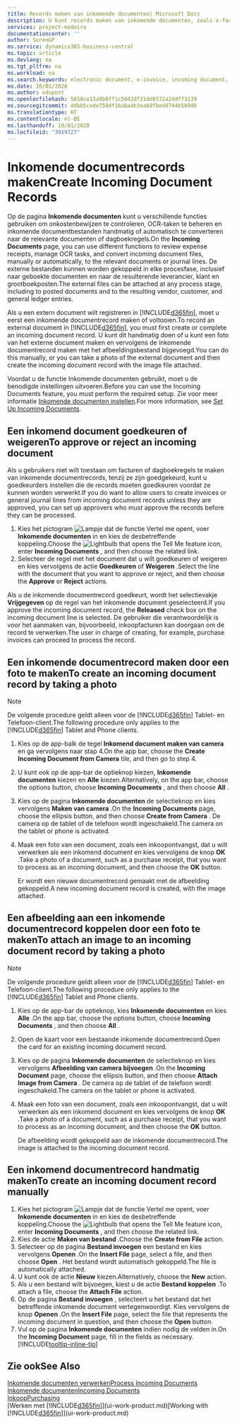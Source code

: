 ```yaml
---
title: Records maken van inkomende documenten| Microsoft Docs
description: U kunt records maken van inkomende documenten, zoals e-facturen, en OCR-taken, eCommerce en documentuitwisseling beheren.
services: project-madeira
documentationcenter: ''
author: SorenGP
ms.service: dynamics365-business-central
ms.topic: article
ms.devlang: na
ms.tgt_pltfrm: na
ms.workload: na
ms.search.keywords: electronic document, e-invoice, incoming document, OCR, ecommerce, document exchange, import invoice
ms.date: 10/01/2020
ms.author: edupont
ms.openlocfilehash: 5858ce15a9b8ff1c5042df21dd8572a2ddff3139
ms.sourcegitcommit: ddbb5cede750df1baba4b3eab8fbed6744b5b9d6
ms.translationtype: HT
ms.contentlocale: nl-BE
ms.lasthandoff: 10/01/2020
ms.locfileid: "3919727"
---
```

# <a name="create-incoming-document-records"></a><span data-ttu-id="29b7c-103">Inkomende documentrecords maken</span><span class="sxs-lookup"><span data-stu-id="29b7c-103">Create Incoming Document Records</span></span>
<span data-ttu-id="29b7c-104">Op de pagina **Inkomende documenten** kunt u verschillende functies gebruiken om onkostenbewijzen te controleren, OCR-taken te beheren en inkomende documentbestanden handmatig of automatisch te converteren naar de relevante documenten of dagboekregels.</span><span class="sxs-lookup"><span data-stu-id="29b7c-104">On the **Incoming Documents** page, you can use different functions to review expense receipts, manage OCR tasks, and convert incoming document files, manually or automatically, to the relevant documents or journal lines.</span></span> <span data-ttu-id="29b7c-105">De externe bestanden kunnen worden gekoppeld in elke procesfase, inclusief naar geboekte documenten en naar de resulterende leverancier, klant en grootboekposten.</span><span class="sxs-lookup"><span data-stu-id="29b7c-105">The external files can be attached at any process stage, including to posted documents and to the resulting vendor, customer, and general ledger entries.</span></span>

<span data-ttu-id="29b7c-106">Als u een extern document wilt registreren in [!INCLUDE[d365fin](includes/d365fin_md.md)], moet u eerst een inkomende documentrecord maken of voltooien.</span><span class="sxs-lookup"><span data-stu-id="29b7c-106">To record an external document in [!INCLUDE[d365fin](includes/d365fin_md.md)], you must first create or complete an incoming document record.</span></span> <span data-ttu-id="29b7c-107">U kunt dit handmatig doen of u kunt een foto van het externe document maken en vervolgens de inkomende documentrecord maken met het afbeeldingsbestand bijgevoegd.</span><span class="sxs-lookup"><span data-stu-id="29b7c-107">You can do this manually, or you can take a photo of the external document and then create the incoming document record with the image file attached.</span></span>

<span data-ttu-id="29b7c-108">Voordat u de functie Inkomende documenten gebruikt, moet u de benodigde instellingen uitvoeren.</span><span class="sxs-lookup"><span data-stu-id="29b7c-108">Before you can use the Incoming Documents feature, you must perform the required setup.</span></span> <span data-ttu-id="29b7c-109">Zie voor meer informatie [Inkomende documenten instellen](across-how-setup-income-documents.md).</span><span class="sxs-lookup"><span data-stu-id="29b7c-109">For more information, see [Set Up Incoming Documents](across-how-setup-income-documents.md).</span></span>

## <a name="to-approve-or-reject-an-incoming-document"></a><span data-ttu-id="29b7c-110">Een inkomend document goedkeuren of weigeren</span><span class="sxs-lookup"><span data-stu-id="29b7c-110">To approve or reject an incoming document</span></span>
<span data-ttu-id="29b7c-111">Als u gebruikers niet wilt toestaan om facturen of dagboekregels te maken van inkomende documentrecords, tenzij ze zijn goedgekeurd, kunt u goedkeurders instellen die de records moeten goedkeuren voordat ze kunnen worden verwerkt.</span><span class="sxs-lookup"><span data-stu-id="29b7c-111">If you do want to allow users to create invoices or general journal lines from incoming document records unless they are approved, you can set up approvers who must approve the records before they can be processed.</span></span>

1. <span data-ttu-id="29b7c-112">Kies het pictogram ![Lampje dat de functie Vertel me opent](media/ui-search/search_small.png "Vertel me wat u wilt doen"), voer **Inkomende documenten** in en kies de desbetreffende koppeling.</span><span class="sxs-lookup"><span data-stu-id="29b7c-112">Choose the ![Lightbulb that opens the Tell Me feature](media/ui-search/search_small.png "Tell me what you want to do") icon, enter **Incoming Documents** , and then choose the related link.</span></span>
2. <span data-ttu-id="29b7c-113">Selecteer de regel met het document dat u wilt goedkeuren of weigeren en kies vervolgens de actie **Goedkeuren** of **Weigeren** .</span><span class="sxs-lookup"><span data-stu-id="29b7c-113">Select the line with the document that you want to approve or reject, and then choose the **Approve** or **Reject** actions.</span></span>

<span data-ttu-id="29b7c-114">Als u de inkomende documentrecord goedkeurt, wordt het selectievakje **Vrijgegeven** op de regel van het inkomende document geselecteerd.</span><span class="sxs-lookup"><span data-stu-id="29b7c-114">If you approve the incoming document record, the **Released** check box on the incoming document line is selected.</span></span> <span data-ttu-id="29b7c-115">De gebruiker die verantwoordelijk is voor het aanmaken van, bijvoorbeeld, inkoopfacturen kan doorgaan om de record te verwerken.</span><span class="sxs-lookup"><span data-stu-id="29b7c-115">The user in charge of creating, for example, purchase invoices can proceed to process the record.</span></span>

## <a name="to-create-an-incoming-document-record-by-taking-a-photo"></a><span data-ttu-id="29b7c-116">Een inkomende documentrecord maken door een foto te maken</span><span class="sxs-lookup"><span data-stu-id="29b7c-116">To create an incoming document record by taking a photo</span></span>
> [!NOTE]  
>   <span data-ttu-id="29b7c-117">De volgende procedure geldt alleen voor de [!INCLUDE[d365fin](includes/d365fin_md.md)] Tablet- en Telefoon-client.</span><span class="sxs-lookup"><span data-stu-id="29b7c-117">The following procedure only applies to the [!INCLUDE[d365fin](includes/d365fin_md.md)] Tablet and Phone clients.</span></span>

1. <span data-ttu-id="29b7c-118">Kies op de app-balk de tegel **Inkomend document maken van camera** en ga vervolgens naar stap 4.</span><span class="sxs-lookup"><span data-stu-id="29b7c-118">On the app bar, choose the **Create Incoming Document from Camera** tile, and then go to step 4.</span></span>
2. <span data-ttu-id="29b7c-119">U kunt ook op de app-bar de optieknop kiezen, **Inkomende documenten** kiezen en **Alle** kiezen.</span><span class="sxs-lookup"><span data-stu-id="29b7c-119">Alternatively, on the app bar, choose the options button, choose **Incoming Documents** , and then choose **All** .</span></span>
3. <span data-ttu-id="29b7c-120">Kies op de pagina **Inkomende documenten** de selectieknop en kies vervolgens **Maken van camera** .</span><span class="sxs-lookup"><span data-stu-id="29b7c-120">On the **Incoming Documents** page, choose the ellipsis button, and then choose **Create from Camera** .</span></span> <span data-ttu-id="29b7c-121">De camera op de tablet of de telefoon wordt ingeschakeld.</span><span class="sxs-lookup"><span data-stu-id="29b7c-121">The camera on the tablet or phone is activated.</span></span>
4. <span data-ttu-id="29b7c-122">Maak een foto van een document, zoals een inkoopontvangst, dat u wilt verwerken als een inkomend document en kies vervolgens de knop **OK** .</span><span class="sxs-lookup"><span data-stu-id="29b7c-122">Take a photo of a document, such as a purchase receipt, that you want to process as an incoming document, and then choose the **OK** button.</span></span>

    <span data-ttu-id="29b7c-123">Er wordt een nieuwe documentrecord gemaakt met de afbeelding gekoppeld.</span><span class="sxs-lookup"><span data-stu-id="29b7c-123">A new incoming document record is created, with the image attached.</span></span>

## <a name="to-attach-an-image-to-an-incoming-document-record-by-taking-a-photo"></a><span data-ttu-id="29b7c-124">Een afbeelding aan een inkomende documentrecord koppelen door een foto te maken</span><span class="sxs-lookup"><span data-stu-id="29b7c-124">To attach an image to an incoming document record by taking a photo</span></span>
> [!NOTE]  
>   <span data-ttu-id="29b7c-125">De volgende procedure geldt alleen voor de [!INCLUDE[d365fin](includes/d365fin_md.md)] Tablet- en Telefoon-client.</span><span class="sxs-lookup"><span data-stu-id="29b7c-125">The following procedure only applies to the [!INCLUDE[d365fin](includes/d365fin_md.md)] Tablet and Phone clients.</span></span>

1. <span data-ttu-id="29b7c-126">Kies op de app-bar de optieknop, kies **Inkomende documenten** en kies **Alle** .</span><span class="sxs-lookup"><span data-stu-id="29b7c-126">On the app bar, choose the options button, choose **Incoming Documents** , and then choose **All** .</span></span>
2. <span data-ttu-id="29b7c-127">Open de kaart voor een bestaande inkomende documentrecord.</span><span class="sxs-lookup"><span data-stu-id="29b7c-127">Open the card for an existing incoming document record.</span></span>
3. <span data-ttu-id="29b7c-128">Kies op de pagina **Inkomende documenten** de selectieknop en kies vervolgens **Afbeelding van camera bijvoegen** .</span><span class="sxs-lookup"><span data-stu-id="29b7c-128">On the **Incoming Document** page, choose the ellipsis button, and then choose **Attach Image from Camera** .</span></span> <span data-ttu-id="29b7c-129">De camera op de tablet of de telefoon wordt ingeschakeld.</span><span class="sxs-lookup"><span data-stu-id="29b7c-129">The camera on the tablet or phone is activated.</span></span>
4. <span data-ttu-id="29b7c-130">Maak een foto van een document, zoals een inkoopontvangst, dat u wilt verwerken als een inkomend document en kies vervolgens de knop **OK** .</span><span class="sxs-lookup"><span data-stu-id="29b7c-130">Take a photo of a document, such as a purchase receipt, that you want to process as an incoming document, and then choose the **OK** button.</span></span>

    <span data-ttu-id="29b7c-131">De afbeelding wordt gekoppeld aan de inkomende documentrecord.</span><span class="sxs-lookup"><span data-stu-id="29b7c-131">The image is attached to the incoming document record.</span></span>

## <a name="to-create-an-incoming-document-record-manually"></a><span data-ttu-id="29b7c-132">Een inkomend documentrecord handmatig maken</span><span class="sxs-lookup"><span data-stu-id="29b7c-132">To create an incoming document record manually</span></span>
1. <span data-ttu-id="29b7c-133">Kies het pictogram ![Lampje dat de functie Vertel me opent](media/ui-search/search_small.png "Vertel me wat u wilt doen"), voer **Inkomende documenten** in en kies de desbetreffende koppeling.</span><span class="sxs-lookup"><span data-stu-id="29b7c-133">Choose the ![Lightbulb that opens the Tell Me feature](media/ui-search/search_small.png "Tell me what you want to do") icon, enter **Incoming Documents** , and then choose the related link.</span></span>
2. <span data-ttu-id="29b7c-134">Kies de actie **Maken van bestand** .</span><span class="sxs-lookup"><span data-stu-id="29b7c-134">Choose the **Create from File** action.</span></span>  
3. <span data-ttu-id="29b7c-135">Selecteer op de pagina **Bestand invoegen** een bestand en kies vervolgens **Openen** .</span><span class="sxs-lookup"><span data-stu-id="29b7c-135">On the **Insert File** page, select a file, and then choose **Open** .</span></span> <span data-ttu-id="29b7c-136">Het bestand wordt automatisch gekoppeld.</span><span class="sxs-lookup"><span data-stu-id="29b7c-136">The file is automatically attached.</span></span>
4. <span data-ttu-id="29b7c-137">U kunt ook de actie **Nieuw** kiezen.</span><span class="sxs-lookup"><span data-stu-id="29b7c-137">Alternatively, choose the **New** action.</span></span>
5. <span data-ttu-id="29b7c-138">Als u een bestand wilt bijvoegen, kiest u de actie **Bestand koppelen** .</span><span class="sxs-lookup"><span data-stu-id="29b7c-138">To attach a file, choose the **Attach File** action.</span></span>
6. <span data-ttu-id="29b7c-139">Op de pagina **Bestand invoegen** , selecteert u het bestand dat het betreffende inkomende document vertegenwoordigt. Kies vervolgens de knop **Openen** .</span><span class="sxs-lookup"><span data-stu-id="29b7c-139">On the **Insert File** page, select the file that represents the incoming document in question, and then choose the **Open** button.</span></span>
7. <span data-ttu-id="29b7c-140">Vul op de pagina **Inkomende documenten** indien nodig de velden in.</span><span class="sxs-lookup"><span data-stu-id="29b7c-140">On the **Incoming Document** page, fill in the fields as necessary.</span></span> [!INCLUDE[tooltip-inline-tip](includes/tooltip-inline-tip_md.md)]

## <a name="see-also"></a><span data-ttu-id="29b7c-141">Zie ook</span><span class="sxs-lookup"><span data-stu-id="29b7c-141">See Also</span></span>
[<span data-ttu-id="29b7c-142">Inkomende documenten verwerken</span><span class="sxs-lookup"><span data-stu-id="29b7c-142">Process Incoming Documents</span></span>](across-process-income-documents.md)  
[<span data-ttu-id="29b7c-143">Inkomende documenten</span><span class="sxs-lookup"><span data-stu-id="29b7c-143">Incoming Documents</span></span>](across-income-documents.md)  
[<span data-ttu-id="29b7c-144">Inkoop</span><span class="sxs-lookup"><span data-stu-id="29b7c-144">Purchasing</span></span>](purchasing-manage-purchasing.md)  
<span data-ttu-id="29b7c-145">[Werken met [!INCLUDE[d365fin](includes/d365fin_md.md)]](ui-work-product.md)</span><span class="sxs-lookup"><span data-stu-id="29b7c-145">[Working with [!INCLUDE[d365fin](includes/d365fin_md.md)]](ui-work-product.md)</span></span>
